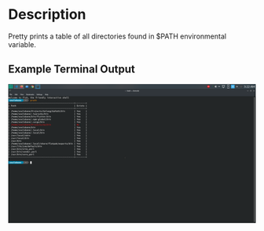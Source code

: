 # Description

Pretty prints a table of all directories found in $PATH environmental variable.

## Example Terminal Output

![Example Terminal Output](res/prath-example.png)
